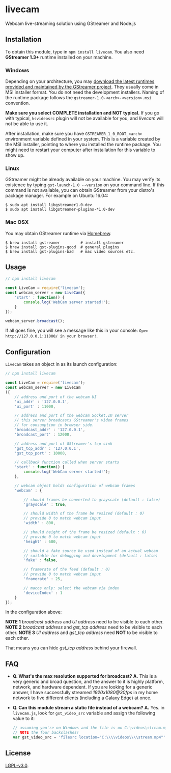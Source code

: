 # livecam

Webcam live-streaming solution using GStreamer and Node.js

## Installation

To obtain this module, type in `npm install livecam`. You also need **GStreamer 1.3+** runtime installed on your machine.

### Windows

Depending on your architecture, you may [download the latest runtimes provided and maintained by the GStreamer project](https://gstreamer.freedesktop.org/data/pkg/windows/). They usually come in MSI installer format. You do not need the development installers. Naming of the runtime package follows the `gstreamer-1.0-<arch>-<version>.msi` convention.

**Make sure you select COMPLETE installation and NOT typical.** If you go with typical, `ksvideosrc` plugin will not be available for you, and _livecam_ will not be able to use it.

After installation, make sure you have `GSTREAMER_1_0_ROOT_<arch>` environment variable defined in your system. This is a variable created by the MSI installer, pointing to where you installed the runtime package. You might need to restart your computer after installation for this variable to show up.

### Linux

GStreamer might be already available on your machine. You may verify its existence by typing `gst-launch-1.0 --version` on your command line. If this command is not available, you can obtain GStreamer from your distro's package manager. For example on Ubuntu 16.04:

```
$ sudo apt install libgstreamer1.0-dev
$ sudo apt install libgstreamer-plugins-*1.0-dev
```

### Mac OSX

You may obtain GStreamer runtime via [Homebrew](http://brew.sh/).

```
$ brew install gstreamer         # install gstreamer
$ brew install gst-plugins-good  # general plugins
$ brew install gst-plugins-bad   # mac video sources etc.
```

## Usage

```javascript
// npm install livecam

const LiveCam = require('livecam');
const webcam_server = new LiveCam({
    'start' : function() {
        console.log('WebCam server started!');
    }
});

webcam_server.broadcast();
```

If all goes fine, you will see a message like this in your console: `Open http://127.0.0.1:11000/ in your browser!`.

## Configuration

`LiveCam` takes an object in as its launch configuration:

```javascript
// npm install livecam

const LiveCam = require('livecam');
const webcam_server = new LiveCam
({
    // address and port of the webcam UI
    'ui_addr' : '127.0.0.1',
    'ui_port' : 11000,

    // address and port of the webcam Socket.IO server
    // this server broadcasts GStreamer's video frames
    // for consumption in browser side.
    'broadcast_addr' : '127.0.0.1',
    'broadcast_port' : 12000,

    // address and port of GStreamer's tcp sink
    'gst_tcp_addr' : '127.0.0.1',
    'gst_tcp_port' : 10000,

    // callback function called when server starts
    'start' : function() {
        console.log('WebCam server started!');
    },

    // webcam object holds configuration of webcam frames
    'webcam' : {

        // should frames be converted to grayscale (default : false)
        'grayscale' : true,

        // should width of the frame be resized (default : 0)
        // provide 0 to match webcam input
        'width' : 800,

        // should height of the frame be resized (default : 0)
        // provide 0 to match webcam input
        'height' : 600,

        // should a fake source be used instead of an actual webcam
        // suitable for debugging and development (default : false)
        'fake' : false,

        // framerate of the feed (default : 0)
        // provide 0 to match webcam input
        'framerate' : 25,

        // macos only: select the webcam via index
        'deviceIndex' : 1
    }
});
```

In the configuration above:

**NOTE 1** _broadcast address_ and _UI address_ need to be visible to each other. **NOTE 2** _broadcast address_ and _gst_tcp address_ need to be visible to each other. **NOTE 3** _UI address_ and _gst_tcp address_ need **NOT** to be visible to each other.

That means you can hide _gst_tcp address_ behind your firewall.

## FAQ

- **Q. What's the max resolution supported for broadcast?** **A.** This is a very generic and broad question, and the answer to it is highly platform, network, and hardware dependent. If you are looking for a generic answer, I have successfully streamed _1920x1080@30fps_ in my home network to five different clients (including a Galaxy Edge) at once.

- **Q. Can this module stream a static file instead of a webcam?** **A.** Yes. in `livecam.js`, look for `gst_video_src` variable and assign the following value to it:

  ```javascript
  // assuming you're on Windows and the file is on C:\videos\stream.mp4
  // NOTE the four backslashes!
  var gst_video_src = 'filesrc location="C:\\\\videos\\\\stream.mp4"'
  ```

## License

[LGPL-v3.0](https://gstreamer.freedesktop.org/documentation/licensing.html).
